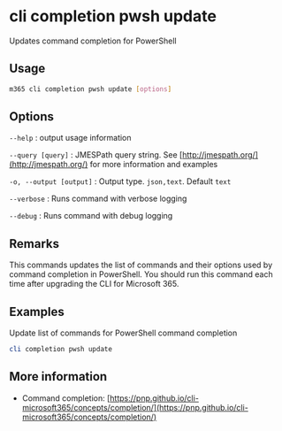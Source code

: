 # cli completion pwsh update

Updates command completion for PowerShell

## Usage

```sh
m365 cli completion pwsh update [options]
```

## Options

`--help`
: output usage information

`--query [query]`
: JMESPath query string. See [http://jmespath.org/](http://jmespath.org/) for more information and examples

`-o, --output [output]`
: Output type. `json,text`. Default `text`

`--verbose`
: Runs command with verbose logging

`--debug`
: Runs command with debug logging

## Remarks

This commands updates the list of commands and their options used by command completion in PowerShell. You should run this command each time after upgrading the CLI for Microsoft 365.

## Examples

Update list of commands for PowerShell command completion

```powershell
cli completion pwsh update
```

## More information

- Command completion: [https://pnp.github.io/cli-microsoft365/concepts/completion/](https://pnp.github.io/cli-microsoft365/concepts/completion/)

